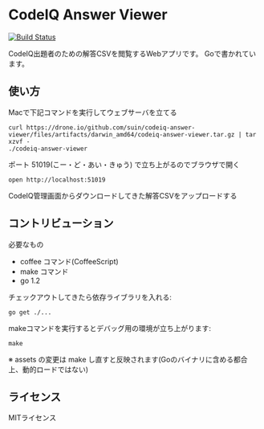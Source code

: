 # CodeIQ Answer Viewer

[![Build Status](https://drone.io/github.com/suin/codeiq-answer-viewer/status.png)](https://drone.io/github.com/suin/codeiq-answer-viewer/latest)

CodeIQ出題者のための解答CSVを閲覧するWebアプリです。
Goで書かれています。

## 使い方

Macで下記コマンドを実行してウェブサーバを立てる

```
curl https://drone.io/github.com/suin/codeiq-answer-viewer/files/artifacts/darwin_amd64/codeiq-answer-viewer.tar.gz | tar xzvf -
./codeiq-answer-viewer
```

ポート 51019(こー・ど・あい・きゅう) で立ち上がるのでブラウザで開く

```
open http://localhost:51019
```

CodeIQ管理画面からダウンロードしてきた解答CSVをアップロードする



## コントリビューション

必要なもの

* coffee コマンド(CoffeeScript)
* make コマンド
* go 1.2

チェックアウトしてきたら依存ライブラリを入れる:

```
go get ./...
```


makeコマンドを実行するとデバッグ用の環境が立ち上がります:

```
make
```

※ assets の変更は make し直すと反映されます(Goのバイナリに含める都合上、動的ロードではない)

## ライセンス

MITライセンス

